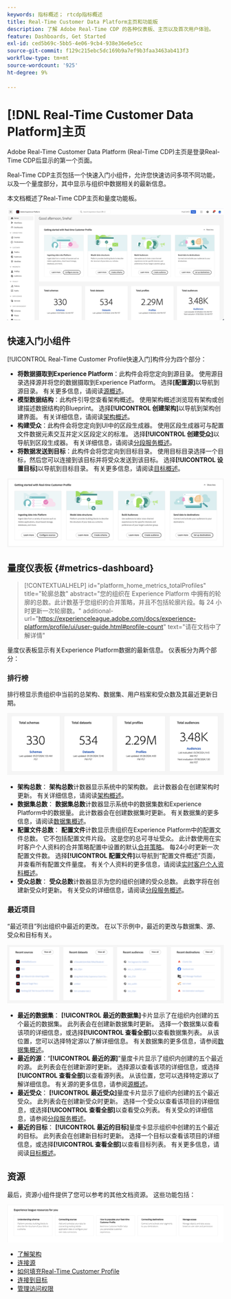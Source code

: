 ```yaml
---
keywords: 指标概述； rtcdp指标概述
title: Real-Time Customer Data Platform主页和功能板
description: 了解 Adobe Real-Time CDP 的各种仪表板、主页以及首次用户体验。
feature: Dashboards, Get Started
exl-id: ced5b69c-5bb5-4e06-9cb4-938e36e6e5cc
source-git-commit: f129c215ebc5dc169b9a7ef9b3faa3463ab413f3
workflow-type: tm+mt
source-wordcount: '925'
ht-degree: 9%

---
```


# [!DNL Real-Time Customer Data Platform]主页

Adobe Real-Time Customer Data Platform (Real-Time CDP)主页是登录Real-Time CDP后显示的第一个页面。

Real-Time CDP主页包括一个快速入门小组件，允许您快速访问多项不同功能，以及一个量度部分，其中显示与组织中数据相关的最新信息。

本文档概述了Real-Time CDP主页和量度功能板。

![Experience Platform UI主页。](assets/platform-home/home.png)

## 快速入门小组件

[!UICONTROL Real-Time Customer Profile快速入门]构件分为四个部分：

* **将数据摄取到Experience Platform**：此构件会将您定向到源目录。 使用源目录选择源并将您的数据摄取到Experience Platform。 选择&#x200B;**[配置源]**&#x200B;以导航到源目录。 有关更多信息，请阅读[源概述](../sources/home.md)。
* **模型数据结构**：此构件引导您查看架构概述。 使用架构概述浏览现有架构或创建描述数据结构的Blueprint。 选择&#x200B;**[!UICONTROL 创建架构]**&#x200B;以导航到架构创建界面。 有关详细信息，请阅读[架构概述](../xdm/home.md)。
* **构建受众**：此构件会将您定向到UI中的区段生成器。 使用区段生成器可与配置文件数据元素交互并定义区段定义的标准。 选择&#x200B;**[!UICONTROL 创建受众]**&#x200B;以导航到区段生成器。 有关详细信息，请阅读[分段服务概述](../segmentation/home.md)。
* **将数据发送到目标**：此构件会将您定向到目标目录。 使用目标目录选择一个目标，然后您可以连接到该目标并将受众发送到该目标。 选择&#x200B;**[!UICONTROL 设置目标]**&#x200B;以导航到目标目录。 有关更多信息，请阅读[目标概述](../destinations/home.md)。

![Experience Platform UI主页显示入门小组件](assets/platform-home/getting-started-widget.png)

## 量度仪表板 {#metrics-dashboard}

>[!CONTEXTUALHELP]
>id="platform_home_metrics_totalProfiles"
>title="轮廓总数"
>abstract="您的组织在 Experience Platform 中拥有的轮廓的总数。此计数基于您组织的合并策略，并且不包括轮廓片段。每 24 小时更新一次轮廓数。"
>additional-url="https://experienceleague.adobe.com/docs/experience-platform/profile/ui/user-guide.html#profile-count" text="请在文档中了解详情"

量度仪表板显示有关Experience Platform数据的最新信息。 仪表板分为两个部分：

### 排行榜

排行榜显示贵组织中当前的总架构、数据集、用户档案和受众数及其最近更新日期。

![Experience Platform UI主页中的“排行榜”部分。](assets/platform-home/leaderboard.png)

* **架构总数**： **架构总数**&#x200B;计数器显示系统中的架构数。 此计数器会在创建架构时更新。 有关详细信息，请阅读[架构概述](../xdm/home.md)。
* **数据集总数**： **数据集总数**&#x200B;计数器显示系统中的数据集数和Experience Platform中的数据量。 此计数器会在创建数据集时更新。 有关数据集的更多信息，请阅读[数据集概述](../catalog/datasets/overview.md)。
* **配置文件总数**： **配置文件**&#x200B;计数显示贵组织在Experience Platform中的配置文件总数。 它不包括配置文件片段。 这是您的总可寻址受众。 此计数使用在实时客户个人资料的合并策略配置中设置的默认[合并策略](profile/merge-policies.md)。 每24小时更新一次配置文件数。 选择&#x200B;**[!UICONTROL 配置文件]**&#x200B;以导航到“配置文件概述”页面，并查看所有配置文件量度。 有关个人资料的更多信息，请阅读[实时客户个人资料概述](../profile/home.md)。
* **受众总数**： **受众总数**&#x200B;计数器显示为您的组织创建的受众总数。 此数字将在创建新受众时更新。 有关受众的详细信息，请阅读[分段服务概述](../segmentation/home.md)。

### 最近项目

“最近项目”列出组织中最近的更改。 在以下示例中，最近的更改与数据集、源、受众和目标有关。

![Experience Platform UI主页中的“最近的项目”部分。](assets/platform-home/recent-items.png)

* **最近的数据集**： **[!UICONTROL 最近的数据集]**&#x200B;卡片显示了在组织内创建的五个最近的数据集。 此列表会在创建新数据集时更新。 选择一个数据集以查看该项的详细信息，或选择&#x200B;**[!UICONTROL 查看全部]**&#x200B;以查看数据集列表。 从该位置，您可以选择特定源以了解详细信息。 有关数据集的更多信息，请参阅[数据集概述](../catalog/datasets/overview.md)。
* **最近的源**：“**[!UICONTROL 最近的源]**”量度卡片显示了组织内创建的五个最近的源。 此列表会在创建新源时更新。 选择源以查看该项的详细信息，或选择&#x200B;**[!UICONTROL 查看全部]**&#x200B;以查看源列表。 从该位置，您可以选择特定源以了解详细信息。 有关源的更多信息，请参阅[源概述](../sources/home.md)。
* **最近受众**： **[!UICONTROL 最近受众]**&#x200B;量度卡片显示了组织内创建的五个最近受众。 此列表会在创建新受众时更新。 选择一个受众以查看该项目的详细信息，或选择&#x200B;**[!UICONTROL 查看全部]**&#x200B;以查看受众列表。 有关受众的详细信息，请参阅[分段服务概述](../segmentation/home.md)。
* **最近的目标**： **[!UICONTROL 最近的目标]**&#x200B;量度卡显示组织中创建的五个最近的目标。 此列表会在创建新目标时更新。 选择一个目标以查看该项目的详细信息，或选择&#x200B;**[!UICONTROL 查看全部]**&#x200B;以查看目标列表。 有关更多信息，请阅读[目标概述](../destinations/home.md)。

## 资源

最后，资源小组件提供了您可以参考的其他文档资源。 这些功能包括：

![Experience Platform UI主页中的“资源”部分。](assets/platform-home/resources.png)

* [了解架构](../xdm/schema/composition.md)
* [连接源](../sources/home.md)
* [如何填充Real-Time Customer Profile](../profile/home.md)
* [连接到目标](../destinations/home.md)
* [管理访问权限](../access-control/abac/overview.md)

<!-- ### Successful profile records

In the leaderboard **[!UICONTROL Successful profile records]** shows the total number of records that have been successfully processed into the profile.

There is also a metric card that shows the percentage of successful records. Select **[!UICONTROL View datasets]** to see more details about the profile records. Hover over the colored area of the graph to see additional details:

![image](assets/home-profilerecords-details.PNG)

The number of successful profile records is updated hourly. 

For more information about profiles, see [A unified view of your customer in Real-Time CDP](profile/profile-overview.md).

### Total profile records

The **[!UICONTROL Total profile records]** metric card shows the total number of data records enabled to feed into the profiles, and the percentage that are successful, updated once per day. This does not include all data in the data lake, because some data might not be enabled to feed into the profiles.

 Hover over the colored area of the graph to see additional details about the successful profiles:

![image](assets/home-profile-details.PNG)

Select **[!UICONTROL View profiles]** to see more details about the profile records.

For more information about profiles, see [A unified view of your customer in Real-Time CDP](profile/profile-overview.md).

For more information about viewing a specific profile, see [Profile viewer](profile/profile-viewer.md).

### Failed profile records

In the leaderboard, **[!UICONTROL Failed profile records]** counts the number of records that failed to process into the profile.

The **[!UICONTROL Failed profile records]** metric card shows this count, and includes a graphical representation that helps you see how failures have trended during the time shown below the graphic. This chart is updated hourly. Select **[!UICONTROL View datasets]** to see more details about the profile records.

The number of failed profile records is updated hourly. -->
